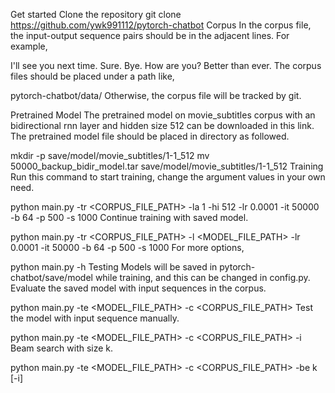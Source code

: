 Get started
Clone the repository
git clone https://github.com/ywk991112/pytorch-chatbot
Corpus
In the corpus file, the input-output sequence pairs should be in the adjacent lines. For example,

I'll see you next time.
Sure. Bye.
How are you?
Better than ever.
The corpus files should be placed under a path like,

pytorch-chatbot/data/<corpus file name>
Otherwise, the corpus file will be tracked by git.

Pretrained Model
The pretrained model on movie_subtitles corpus with an bidirectional rnn layer and hidden size 512 can be downloaded in this link. The pretrained model file should be placed in directory as followed.

mkdir -p save/model/movie_subtitles/1-1_512
mv 50000_backup_bidir_model.tar save/model/movie_subtitles/1-1_512
Training
Run this command to start training, change the argument values in your own need.

python main.py -tr <CORPUS_FILE_PATH> -la 1 -hi 512 -lr 0.0001 -it 50000 -b 64 -p 500 -s 1000
Continue training with saved model.

python main.py -tr <CORPUS_FILE_PATH> -l <MODEL_FILE_PATH> -lr 0.0001 -it 50000 -b 64 -p 500 -s 1000
For more options,

python main.py -h
Testing
Models will be saved in pytorch-chatbot/save/model while training, and this can be changed in config.py.
Evaluate the saved model with input sequences in the corpus.

python main.py -te <MODEL_FILE_PATH> -c <CORPUS_FILE_PATH>
Test the model with input sequence manually.

python main.py -te <MODEL_FILE_PATH> -c <CORPUS_FILE_PATH> -i
Beam search with size k.

python main.py -te <MODEL_FILE_PATH> -c <CORPUS_FILE_PATH> -be k [-i] 
